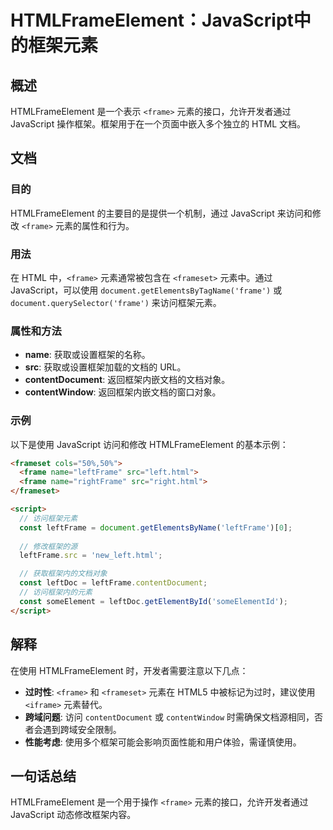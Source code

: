 <!--
Meta Description: # HTMLFrameElement：JavaScript中的框架元素 ## 概述 HTMLFrameElement 是一个表示 `<frame>` 元素的接口，允许开发者通过 JavaScript 操作框架。框架用于在一个页面中嵌入多个独立的 HTML 文档。 ## 文档 ### 目的 HTMLF...
Meta Keywords: frame, htmlframeelement, html, javascript, leftframe
-->

# HTMLFrameElement：JavaScript中的框架元素

## 概述
HTMLFrameElement 是一个表示 `<frame>` 元素的接口，允许开发者通过 JavaScript 操作框架。框架用于在一个页面中嵌入多个独立的 HTML 文档。

## 文档
### 目的
HTMLFrameElement 的主要目的是提供一个机制，通过 JavaScript 来访问和修改 `<frame>` 元素的属性和行为。

### 用法
在 HTML 中，`<frame>` 元素通常被包含在 `<frameset>` 元素中。通过 JavaScript，可以使用 `document.getElementsByTagName('frame')` 或 `document.querySelector('frame')` 来访问框架元素。

### 属性和方法
- **name**: 获取或设置框架的名称。
- **src**: 获取或设置框架加载的文档的 URL。
- **contentDocument**: 返回框架内嵌文档的文档对象。
- **contentWindow**: 返回框架内嵌文档的窗口对象。

### 示例
以下是使用 JavaScript 访问和修改 HTMLFrameElement 的基本示例：

```html
<frameset cols="50%,50%">
  <frame name="leftFrame" src="left.html">
  <frame name="rightFrame" src="right.html">
</frameset>

<script>
  // 访问框架元素
  const leftFrame = document.getElementsByName('leftFrame')[0];
  
  // 修改框架的源
  leftFrame.src = 'new_left.html';

  // 获取框架内的文档对象
  const leftDoc = leftFrame.contentDocument;
  // 访问框架内的元素
  const someElement = leftDoc.getElementById('someElementId');
</script>
```

## 解释
在使用 HTMLFrameElement 时，开发者需要注意以下几点：
- **过时性**: `<frame>` 和 `<frameset>` 元素在 HTML5 中被标记为过时，建议使用 `<iframe>` 元素替代。
- **跨域问题**: 访问 `contentDocument` 或 `contentWindow` 时需确保文档源相同，否者会遇到跨域安全限制。
- **性能考虑**: 使用多个框架可能会影响页面性能和用户体验，需谨慎使用。

## 一句话总结
HTMLFrameElement 是一个用于操作 `<frame>` 元素的接口，允许开发者通过 JavaScript 动态修改框架内容。